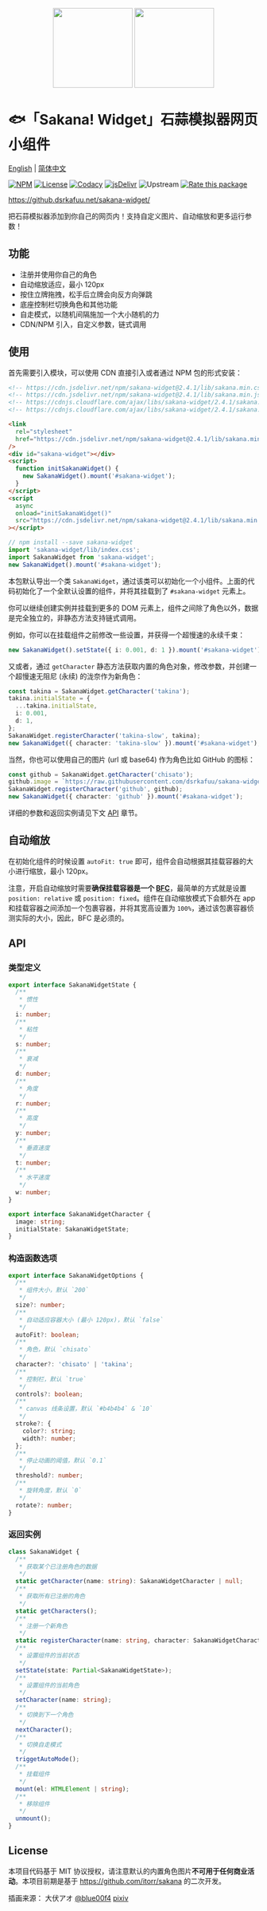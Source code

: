 <p align="center">
<img src="https://raw.githubusercontent.com/dsrkafuu/sakana-widget/main/src/characters/chisato.png" height="160px">
<img src="https://raw.githubusercontent.com/dsrkafuu/sakana-widget/main/src/characters/takina.png" height="160px">
</p>

# 🐟「Sakana! Widget」石蒜模拟器网页小组件

[English](https://github.com/dsrkafuu/sakana-widget/blob/main/README.md) | [简体中文](https://github.com/dsrkafuu/sakana-widget/blob/main/README.zh.md)

[![NPM](https://img.shields.io/npm/v/sakana-widget)](https://www.npmjs.com/package/sakana-widget)
[![License](https://img.shields.io/github/license/dsrkafuu/sakana-widget)](https://github.com/dsrkafuu/sakana-widget/blob/main/LICENSE)
[![Codacy](https://img.shields.io/codacy/grade/c978c911293b45ada37f1fa8db09d8a9)](https://www.codacy.com/gh/dsrkafuu/sakana-widget/dashboard)
[![jsDelivr](https://img.shields.io/jsdelivr/npm/hm/sakana-widget)](https://www.jsdelivr.com/package/npm/sakana-widget)
![Upstream](https://img.shields.io/badge/upstream-670c1f1-blue)
[![Rate this package](https://badges.openbase.com/js/rating/sakana-widget.svg?token=CUNJuDinmQTed7492eRloc9QKvfxxGxtPl70NKCII04=)](https://openbase.com/js/sakana-widget?utm_source=embedded&amp;utm_medium=badge&amp;utm_campaign=rate-badge)

<https://github.dsrkafuu.net/sakana-widget/>

把石蒜模拟器添加到你自己的网页内！支持自定义图片、自动缩放和更多运行参数！

## 功能

- 注册并使用你自己的角色
- 自动缩放适应，最小 120px
- 按住立牌拖拽，松手后立牌会向反方向弹跳
- 底座控制栏切换角色和其他功能
- 自走模式，以随机间隔施加一个大小随机的力
- CDN/NPM 引入，自定义参数，链式调用

## 使用

首先需要引入模块，可以使用 CDN 直接引入或者通过 NPM 包的形式安装：

```html
<!-- https://cdn.jsdelivr.net/npm/sakana-widget@2.4.1/lib/sakana.min.css -->
<!-- https://cdn.jsdelivr.net/npm/sakana-widget@2.4.1/lib/sakana.min.js -->
<!-- https://cdnjs.cloudflare.com/ajax/libs/sakana-widget/2.4.1/sakana.min.css -->
<!-- https://cdnjs.cloudflare.com/ajax/libs/sakana-widget/2.4.1/sakana.min.js -->

<link
  rel="stylesheet"
  href="https://cdn.jsdelivr.net/npm/sakana-widget@2.4.1/lib/sakana.min.css"
/>
<div id="sakana-widget"></div>
<script>
  function initSakanaWidget() {
    new SakanaWidget().mount('#sakana-widget');
  }
</script>
<script
  async
  onload="initSakanaWidget()"
  src="https://cdn.jsdelivr.net/npm/sakana-widget@2.4.1/lib/sakana.min.js"
></script>
```

```ts
// npm install --save sakana-widget
import 'sakana-widget/lib/index.css';
import SakanaWidget from 'sakana-widget';
new SakanaWidget().mount('#sakana-widget');
```

本包默认导出一个类 `SakanaWidget`，通过该类可以初始化一个小组件。上面的代码初始化了一个全默认设置的组件，并将其挂载到了 `#sakana-widget` 元素上。

你可以继续创建实例并挂载到更多的 DOM 元素上，组件之间除了角色以外，数据是完全独立的，非静态方法支持链式调用。

例如，你可以在挂载组件之前修改一些设置，并获得一个超慢速的永续千束：

```ts
new SakanaWidget().setState({ i: 0.001, d: 1 }).mount('#sakana-widget');
```

又或者，通过 `getCharacter` 静态方法获取内置的角色对象，修改参数，并创建一个超慢速无阻尼 (永续) 的泷奈作为新角色：

```ts
const takina = SakanaWidget.getCharacter('takina');
takina.initialState = {
  ...takina.initialState,
  i: 0.001,
  d: 1,
};
SakanaWidget.registerCharacter('takina-slow', takina);
new SakanaWidget({ character: 'takina-slow' }).mount('#sakana-widget');
```

当然，你也可以使用自己的图片 (url 或 base64) 作为角色比如 GitHub 的图标：

```ts
const github = SakanaWidget.getCharacter('chisato');
github.image = `https://raw.githubusercontent.com/dsrkafuu/sakana-widget/main/docs/github.png`;
SakanaWidget.registerCharacter('github', github);
new SakanaWidget({ character: 'github' }).mount('#sakana-widget');
```

详细的参数和返回实例请见下文 [API](#api) 章节。

## 自动缩放

在初始化组件的时候设置 `autoFit: true` 即可，组件会自动根据其挂载容器的大小进行缩放，最小 120px。

注意，开启自动缩放时需要**确保挂载容器是一个 [BFC](https://developer.mozilla.org/docs/Web/Guide/CSS/Block_formatting_context)**，最简单的方式就是设置 `position: relative` 或 `position: fixed`。组件在自动缩放模式下会额外在 app 和挂载容器之间添加一个包裹容器，并将其宽高设置为 `100%`，通过该包裹容器侦测实际的大小，因此，BFC 是必须的。

## API

### 类型定义

```ts
export interface SakanaWidgetState {
  /**
   * 惯性
   */
  i: number;
  /**
   * 粘性
   */
  s: number;
  /**
   * 衰减
   */
  d: number;
  /**
   * 角度
   */
  r: number;
  /**
   * 高度
   */
  y: number;
  /**
   * 垂直速度
   */
  t: number;
  /**
   * 水平速度
   */
  w: number;
}

export interface SakanaWidgetCharacter {
  image: string;
  initialState: SakanaWidgetState;
}
```

### 构造函数选项

```ts
export interface SakanaWidgetOptions {
  /**
   * 组件大小，默认 `200`
   */
  size?: number;
  /**
   * 自动适应容器大小 (最小 120px)，默认 `false`
   */
  autoFit?: boolean;
  /**
   * 角色，默认 `chisato`
   */
  character?: 'chisato' | 'takina';
  /**
   * 控制栏，默认 `true`
   */
  controls?: boolean;
  /**
   * canvas 线条设置，默认 `#b4b4b4` & `10`
   */
  stroke?: {
    color?: string;
    width?: number;
  };
  /**
   * 停止动画的阈值，默认 `0.1`
   */
  threshold?: number;
  /**
   * 旋转角度，默认 `0`
   */
  rotate?: number;
}
```

### 返回实例

```ts
class SakanaWidget {
  /**
   * 获取某个已注册角色的数据
   */
  static getCharacter(name: string): SakanaWidgetCharacter | null;
  /**
   * 获取所有已注册的角色
   */
  static getCharacters();
  /**
   * 注册一个新角色
   */
  static registerCharacter(name: string, character: SakanaWidgetCharacter);
  /**
   * 设置组件的当前状态
   */
  setState(state: Partial<SakanaWidgetState>);
  /**
   * 设置组件的当前角色
   */
  setCharacter(name: string);
  /**
   * 切换到下一个角色
   */
  nextCharacter();
  /**
   * 切换自走模式
   */
  triggetAutoMode();
  /**
   * 挂载组件
   */
  mount(el: HTMLElement | string);
  /**
   * 移除组件
   */
  unmount();
}
```

## License

本项目代码基于 MIT 协议授权，请注意默认的内置角色图片**不可用于任何商业活动**。本项目前期是基于 https://github.com/itorr/sakana 的二次开发。

插画来源： 大伏アオ [@blue00f4](https://twitter.com/blue00f4) [pixiv](https://pixiv.me/aoiroblue1340)
